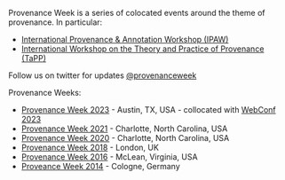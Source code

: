 Provenance Week is a series of colocated events around the theme of provenance. In particular:
* [International Provenance & Annotation Workshop (IPAW)](http://ipaw.info)
* [International Workshop on the Theory and Practice of Provenance (TaPP)](https://www.usenix.org/conferences/byname/186)

Follow us on twitter for updates [@provenanceweek](https://twitter.com/provenanceweek)

Provenance Weeks:
* [Provenance Week 2023](https://provenanceweek.github.io/ProvenanceWeek2023/) - Austin, TX, USA - collocated with [WebConf 2023](https://www2023.thewebconf.org)
* [Provenance Week 2021](https://provenanceweek.org/2021/) - Charlotte, North Carolina, USA 
* [Provenance Week 2020](https://provenanceweek.org/2020/) - Charlotte, North Carolina, USA 
* [Provenance Week 2018](https://web.archive.org/web/20190831143434/http://provenanceweek2018.org/) - London, UK 
* [Provenance Week 2016](http://www2.mitre.org/public/provenance2016/) - McLean, Virginia, USA
* [Proveance Week 2014](http://provenanceweek.dlr.de) - Cologne, Germany
